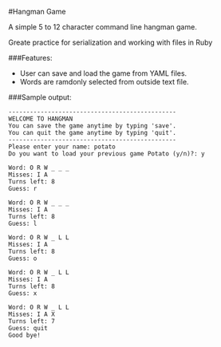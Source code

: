 #Hangman Game

A simple 5 to 12 character command line hangman game.

Greate practice for serialization and working with files in Ruby

###Features:

* User can save and load the game from YAML files.
* Words are ramdonly selected from outside text file.

###Sample output:

```
-----------------------------------------------
WELCOME TO HANGMAN
You can save the game anytime by typing 'save'.
You can quit the game anytime by typing 'quit'.
-----------------------------------------------
Please enter your name: potato
Do you want to load your previous game Potato (y/n)?: y

Word: O R W _ _ _
Misses: I A
Turns left: 8
Guess: r

Word: O R W _ _ _
Misses: I A
Turns left: 8
Guess: l

Word: O R W _ L L
Misses: I A
Turns left: 8
Guess: o

Word: O R W _ L L
Misses: I A
Turns left: 8
Guess: x

Word: O R W _ L L
Misses: I A X
Turns left: 7
Guess: quit
Good bye! 

```


